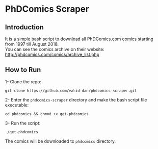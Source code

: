 # PhDComics Scraper

## Introduction

It is a simple bash script to download all PhDComics.com comics starting from 1997 till August 2018.  
You can see the comics archive on their website:  
http://phdcomics.com/comics/archive_list.php

## How to Run

1- Clone the repo:
```
git clone https://github.com/vahid-dan/phdcomics-scraper.git
```

2- Enter the `phdcomics-scraper` directory and make the bash script file executable:
```
cd phdcomics && chmod +x get-phdcomics
```

3- Run the script:
```
./get-phdcomics
```

The comics will be downloaded to `phdcomics` directory.
